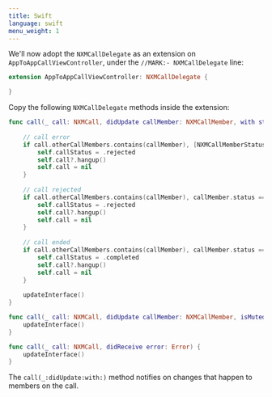 ```yaml
---
title: Swift
language: swift
menu_weight: 1
---
```



We'll now adopt the `NXMCallDelegate` as an extension on `AppToAppCallViewController`, under the `//MARK:- NXMCallDelegate` line:

```swift
extension AppToAppCallViewController: NXMCallDelegate {

}
```

Copy the following `NXMCallDelegate` methods inside the extension:

```swift
func call(_ call: NXMCall, didUpdate callMember: NXMCallMember, with status: NXMCallMemberStatus) {
    
    // call error
    if call.otherCallMembers.contains(callMember), [NXMCallMemberStatus.failed, NXMCallMemberStatus.busy, NXMCallMemberStatus.timeout].contains(callMember.status) {
        self.callStatus = .rejected
        self.call?.hangup()
        self.call = nil
    }
    
    // call rejected
    if call.otherCallMembers.contains(callMember), callMember.status == .rejected {
        self.callStatus = .rejected
        self.call?.hangup()
        self.call = nil
    }
    
    // call ended
    if call.otherCallMembers.contains(callMember), callMember.status == .completed {
        self.callStatus = .completed
        self.call?.hangup()
        self.call = nil
    }
    
    updateInterface()  
}

func call(_ call: NXMCall, didUpdate callMember: NXMCallMember, isMuted muted: Bool) {
    updateInterface()
}

func call(_ call: NXMCall, didReceive error: Error) {
    updateInterface()
}

```

The `call(_:didUpdate:with:)` method notifies on changes that happen to members on the call.  
